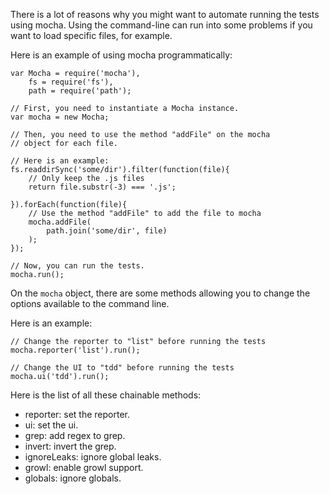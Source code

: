 There is a lot of reasons why you might want to automate running the tests using mocha. Using the command-line can run into some problems if you want to load specific files, for example.

Here is an example of using mocha programmatically:

    var Mocha = require('mocha'),
        fs = require('fs'),
        path = require('path');

    // First, you need to instantiate a Mocha instance.
    var mocha = new Mocha;

    // Then, you need to use the method "addFile" on the mocha
    // object for each file.

    // Here is an example:
    fs.readdirSync('some/dir').filter(function(file){
        // Only keep the .js files
        return file.substr(-3) === '.js';

    }).forEach(function(file){
        // Use the method "addFile" to add the file to mocha
        mocha.addFile(
            path.join('some/dir', file)
        );
    });

    // Now, you can run the tests.
    mocha.run();

On the `mocha` object, there are some methods allowing you to change the options available to the command line.

Here is an example:

    // Change the reporter to "list" before running the tests
    mocha.reporter('list').run();

    // Change the UI to "tdd" before running the tests
    mocha.ui('tdd').run();

Here is the list of all these chainable methods:

- reporter: set the reporter.
- ui: set the ui.
- grep: add regex to grep.
- invert: invert the grep.
- ignoreLeaks: ignore global leaks.
- growl: enable growl support.
- globals: ignore globals.